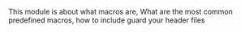 This module is about 
what macros are, 
What are the most common predefined macros, 
how to include guard your header files
